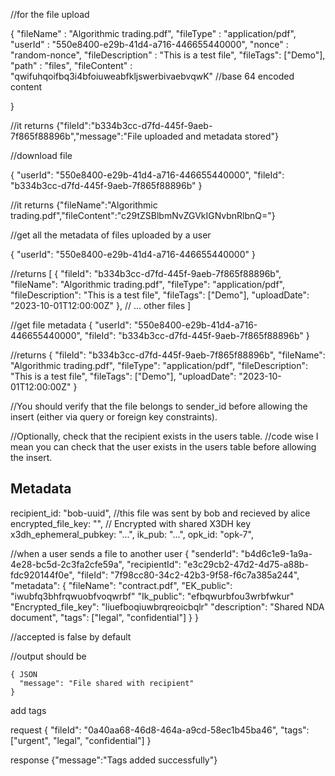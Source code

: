//for the file upload

{
    "fileName" : "Algorithmic trading.pdf",
    "fileType" : "application/pdf",
    "userId" : "550e8400-e29b-41d4-a716-446655440000",
    "nonce" : "random-nonce",
    "fileDescription" : "This is a test file",
    "fileTags": ["Demo"],
    "path" : "files",
    "fileContent" : "qwifuhqoifbq3i4bfoiuweabfkljswerbivaebvqwK" //base 64 encoded content

}

//it returns
{"fileId":"b334b3cc-d7fd-445f-9aeb-7f865f88896b","message":"File uploaded and metadata stored"}

//download file

{
    "userId": "550e8400-e29b-41d4-a716-446655440000",
    "fileId": "b334b3cc-d7fd-445f-9aeb-7f865f88896b"
}

//it returns
{"fileName":"Algorithmic trading.pdf","fileContent":"c29tZSBlbmNvZGVkIGNvbnRlbnQ="}

//get all the metadata of files uploaded by a user

{
	"userId": "550e8400-e29b-41d4-a716-446655440000"
}

//returns
[
	{
		"fileId": "b334b3cc-d7fd-445f-9aeb-7f865f88896b",
		"fileName": "Algorithmic trading.pdf",
		"fileType": "application/pdf",
		"fileDescription": "This is a test file",
		"fileTags": ["Demo"],
		"uploadDate": "2023-10-01T12:00:00Z"
	},
	// ... other files
]

//get file metadata
{
	"userId": "550e8400-e29b-41d4-a716-446655440000",
	"fileId": "b334b3cc-d7fd-445f-9aeb-7f865f88896b"
}

//returns
{
	"fileId": "b334b3cc-d7fd-445f-9aeb-7f865f88896b",
	"fileName": "Algorithmic trading.pdf",
	"fileType": "application/pdf",
	"fileDescription": "This is a test file",
	"fileTags": ["Demo"],
	"uploadDate": "2023-10-01T12:00:00Z"
}

//You should verify that the file belongs to sender_id before allowing the insert (either via query or foreign key constraints).

//Optionally, check that the recipient exists in the users table.
//code wise I mean you can check that the user exists in the users table before allowing the insert.

## Metadata
recipient_id: "bob-uuid", //this file was sent by bob and recieved by alice
      encrypted_file_key: "<base64>", // Encrypted with shared X3DH key
      x3dh_ephemeral_pubkey: "...",
      ik_pub: "...",
      opk_id: "opk-7",

//when a user sends a file to another user
{
  "senderId": "b4d6c1e9-1a9a-4e28-bc5d-2c3fa2cfe59a",
  "recipientId": "e3c29cb2-47d2-4d75-a88b-fdc920144f0e",
  "fileId": "7f98cc80-34c2-42b3-9f58-f6c7a385a244",
  "metadata": {
    "fileName": "contract.pdf",
	"EK_public": "iwubfq3bhfrqwuobfvoqwrbf"
	"Ik_public": "efbqwurbfou3wrbfwkur"
	"Encrypted_file_key": "liuefboqiuwbrqreoicbqlr"
    "description": "Shared NDA document",
    "tags": ["legal", "confidential"]
  }
}

//accepted is false by default

//output should be

```
{ JSON
  "message": "File shared with recipient"
}
```
add tags

request
{
  "fileId": "0a40aa68-46d8-464a-a9cd-58ec1b45ba46",
  "tags": ["urgent", "legal", "confidential"]
}

response
{"message":"Tags added successfully"}